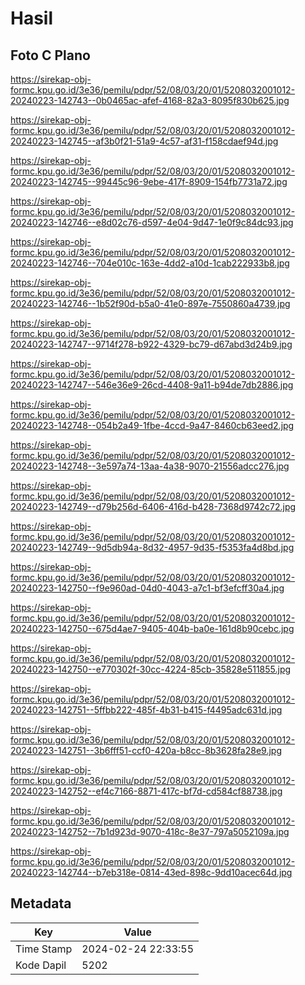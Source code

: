 # Hasil

## Foto C Plano

https://sirekap-obj-formc.kpu.go.id/3e36/pemilu/pdpr/52/08/03/20/01/5208032001012-20240223-142743--0b0465ac-afef-4168-82a3-8095f830b625.jpg

https://sirekap-obj-formc.kpu.go.id/3e36/pemilu/pdpr/52/08/03/20/01/5208032001012-20240223-142745--af3b0f21-51a9-4c57-af31-f158cdaef94d.jpg

https://sirekap-obj-formc.kpu.go.id/3e36/pemilu/pdpr/52/08/03/20/01/5208032001012-20240223-142745--99445c96-9ebe-417f-8909-154fb7731a72.jpg

https://sirekap-obj-formc.kpu.go.id/3e36/pemilu/pdpr/52/08/03/20/01/5208032001012-20240223-142746--e8d02c76-d597-4e04-9d47-1e0f9c84dc93.jpg

https://sirekap-obj-formc.kpu.go.id/3e36/pemilu/pdpr/52/08/03/20/01/5208032001012-20240223-142746--704e010c-163e-4dd2-a10d-1cab222933b8.jpg

https://sirekap-obj-formc.kpu.go.id/3e36/pemilu/pdpr/52/08/03/20/01/5208032001012-20240223-142746--1b52f90d-b5a0-41e0-897e-7550860a4739.jpg

https://sirekap-obj-formc.kpu.go.id/3e36/pemilu/pdpr/52/08/03/20/01/5208032001012-20240223-142747--9714f278-b922-4329-bc79-d67abd3d24b9.jpg

https://sirekap-obj-formc.kpu.go.id/3e36/pemilu/pdpr/52/08/03/20/01/5208032001012-20240223-142747--546e36e9-26cd-4408-9a11-b94de7db2886.jpg

https://sirekap-obj-formc.kpu.go.id/3e36/pemilu/pdpr/52/08/03/20/01/5208032001012-20240223-142748--054b2a49-1fbe-4ccd-9a47-8460cb63eed2.jpg

https://sirekap-obj-formc.kpu.go.id/3e36/pemilu/pdpr/52/08/03/20/01/5208032001012-20240223-142748--3e597a74-13aa-4a38-9070-21556adcc276.jpg

https://sirekap-obj-formc.kpu.go.id/3e36/pemilu/pdpr/52/08/03/20/01/5208032001012-20240223-142749--d79b256d-6406-416d-b428-7368d9742c72.jpg

https://sirekap-obj-formc.kpu.go.id/3e36/pemilu/pdpr/52/08/03/20/01/5208032001012-20240223-142749--9d5db94a-8d32-4957-9d35-f5353fa4d8bd.jpg

https://sirekap-obj-formc.kpu.go.id/3e36/pemilu/pdpr/52/08/03/20/01/5208032001012-20240223-142750--f9e960ad-04d0-4043-a7c1-bf3efcff30a4.jpg

https://sirekap-obj-formc.kpu.go.id/3e36/pemilu/pdpr/52/08/03/20/01/5208032001012-20240223-142750--675d4ae7-9405-404b-ba0e-161d8b90cebc.jpg

https://sirekap-obj-formc.kpu.go.id/3e36/pemilu/pdpr/52/08/03/20/01/5208032001012-20240223-142750--e770302f-30cc-4224-85cb-35828e511855.jpg

https://sirekap-obj-formc.kpu.go.id/3e36/pemilu/pdpr/52/08/03/20/01/5208032001012-20240223-142751--5ffbb222-485f-4b31-b415-f4495adc631d.jpg

https://sirekap-obj-formc.kpu.go.id/3e36/pemilu/pdpr/52/08/03/20/01/5208032001012-20240223-142751--3b6fff51-ccf0-420a-b8cc-8b3628fa28e9.jpg

https://sirekap-obj-formc.kpu.go.id/3e36/pemilu/pdpr/52/08/03/20/01/5208032001012-20240223-142752--ef4c7166-8871-417c-bf7d-cd584cf88738.jpg

https://sirekap-obj-formc.kpu.go.id/3e36/pemilu/pdpr/52/08/03/20/01/5208032001012-20240223-142752--7b1d923d-9070-418c-8e37-797a5052109a.jpg

https://sirekap-obj-formc.kpu.go.id/3e36/pemilu/pdpr/52/08/03/20/01/5208032001012-20240223-142744--b7eb318e-0814-43ed-898c-9dd10acec64d.jpg


## Metadata

| Key        | Value               |
| ---------- | ------------------- |
| Time Stamp | 2024-02-24 22:33:55 |
| Kode Dapil | 5202                |



